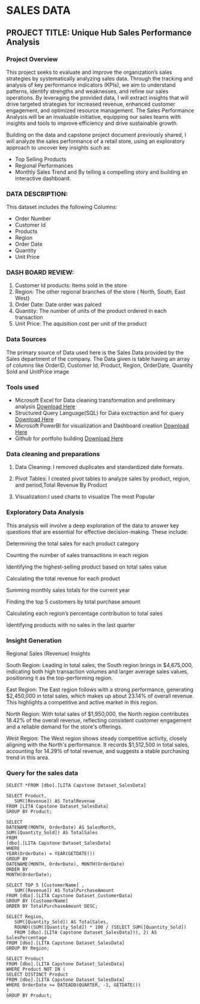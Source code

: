 # SALES DATA
## PROJECT TITLE: Unique Hub Sales Performance Analysis
### Project Overview
This project seeks to evaluate and improve the organization’s sales strategies by systematically analyzing sales data. Through the tracking and analysis of key performance indicators (KPIs), we aim to understand patterns, identify strengths and weaknesses, and refine our sales operations. By leveraging the provided data, I will extract insights that will drive targeted strategies for increased revenue, enhanced customer engagement, and optimized resource management. The Sales Performance Analysis will be an invaluable initiative, equipping our sales teams with insights and tools to improve efficiency and drive sustainable growth.

Building on the data and capstone project document previously shared, I will analyze the sales performance of a retail store, using an exploratory approach to uncover key insights such as:

- Top Selling Products
- Regional Performances
- Monthly Sales Trend and By telling a compelling story and building an interactive dashboard.
  
### DATA DESCRIPTION:
This dataset includes the following Columns:

- Order Number
- Customer Id
- Products
- Region
- Order Date
- Quantity
- Unit Price
  
### DASH BOARD REVIEW:
1. Customer Id
products: Items sold in the store
2. Region: The other regional branches of the store ( North, South, East West)
3. Order Date: Date order was palced
4. Quantity: The number of units of the product ordered in each transaction
5. Unit Price: The aquisition cost per unit of the product
   
### Data Sources
The primary source of Data used here is the Sales Data provided by the Sales department of the company. The Data given is table having an array of columns like OrderID, Customer Id, Product, Region, OrderDate, Quantity Sold and UnitPrice image

### Tools used
- Microsoft Excel for Data cleaning transformation and preliminary analysis [Download Here](http://www.Microsoft.com)
- Structured Query Language(SQL) for Data exctraction and for query [Download Here](https://dev.mysql.com/downloads/mysql/)
- Microsoft PowerBI for visualization and Dashboard creation [Download Here](https://powerbi.microsoft.com/desktop/)
- Github for portfolio building [Download Here](https://desktop.github.com/)
  
### Data cleaning and preparations
1. Data Cleaning: I removed duplicates and standardized date formats.

2. Pivot Tables: I created pivot tables to analyze sales by product, region, and period,Total Revenue By Product

3. Visualization:I used charts to visualize The most Popular

### Exploratory Data Analysis
This analysis will involve a deep exploration of the data to answer key questions that are essential for effective decision-making. These include:

Determining the total sales for each product category

Counting the number of sales transactions in each region

Identifying the highest-selling product based on total sales value

Calculating the total revenue for each product

Summing monthly sales totals for the current year

Finding the top 5 customers by total purchase amount

Calculating each region’s percentage contribution to total sales

Identifying products with no sales in the last quarter

### Insight Generation 
Regional Sales (Revenue) Insights

South Region: Leading in total sales, the South region brings in $4,675,000, indicating both high transaction volumes and larger average sales values, positioning it as the top-performing region.

East Region: The East region follows with a strong performance, generating $2,450,000 in total sales, which makes up about 23.14% of overall revenue. This highlights a competitive and active market in this region.

North Region: With total sales of $1,950,000, the North region contributes 18.42% of the overall revenue, reflecting consistent customer engagement and a reliable demand for the store's offerings.

West Region: The West region shows steady competitive activity, closely aligning with the North's performance. It records $1,512,500 in total sales, accounting for 14.29% of total revenue, and suggests a stable purchasing trend in this area.

### Query for the sales data
```
SELECT *FROM [dbo].[LITA Capstone Dataset_SalesData]
```
```
SELECT Product, 
   SUM([Revenue]) AS TotalRevenue
FROM [LITA Capstone Dataset_SalesData]
GROUP BY Product;
```

```
SELECT 
DATENAME(MONTH, OrderDate) AS SalesMonth, 
SUM([Quantity_Sold]) AS TotalSales
FROM 
[dbo].[LITA Capstone Dataset_SalesData]
WHERE 
YEAR(OrderDate) = YEAR(GETDATE()) 
GROUP BY 
DATENAME(MONTH, OrderDate), MONTH(OrderDate)
ORDER BY 
MONTH(OrderDate);  
```

```
SELECT TOP 5 [CustomerName] , 
   SUM([Revenue]) AS TotalPurchaseAmount
FROM [dbo].[LITA Capstone Dataset_CustomerData]
GROUP BY [CustomerName]
ORDER BY TotalPurchaseAmount DESC;
```

```
SELECT Region, 
   SUM([Quantity_Sold]) AS TotalSales, 
   ROUND((SUM([Quantity_Sold]) * 100 / (SELECT SUM([Quantity_Sold])
   FROM [dbo].[LITA Capstone Dataset_SalesData])), 2) AS SalesPercentage
FROM [dbo].[LITA Capstone Dataset_SalesData]
GROUP BY Region;
```

```
SELECT Product
FROM [dbo].[LITA Capstone Dataset_SalesData]
WHERE Product NOT IN (
SELECT DISTINCT Product
FROM [dbo].[LITA Capstone Dataset_SalesData]
WHERE OrderDate >= DATEADD(QUARTER, -1, GETDATE()) 
)
GROUP BY Product;
```




